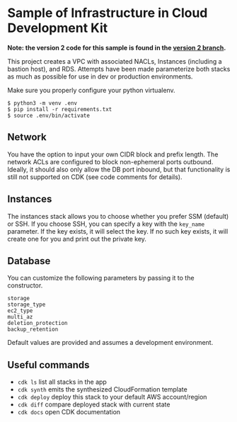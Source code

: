 
# Sample of Infrastructure in Cloud Development Kit

**Note: the version 2 code for this sample is found in the [version 2 branch](../../tree/v2.0.0).**

This project creates a VPC with associated NACLs, Instances (including a bastion host), and RDS. 
Attempts have been made parameterize both stacks as much as possible for use in
dev or production environments.

Make sure you properly configure your python virtualenv.

```
$ python3 -m venv .env
$ pip install -r requirements.txt
$ source .env/bin/activate
```



## Network

You have the option to input your own CIDR block and prefix length. 
The network ACLs are configured to block non-ephemeral ports outbound. Ideally,
it should also only allow the DB port inbound, but that functionality is still
not supported on CDK (see code comments for details).

## Instances

The instances stack allows you to choose whether you prefer SSM (default) or SSH.
If you choose SSH, you can specify a key with the `key_name` parameter. If the key
exists, it will select the key. If no such key exists, it will create one for you
and print out the private key.

## Database

You can customize the following parameters by passing it to the constructor.

```
storage             
storage_type        
ec2_type             
multi_az             
deletion_protection 
backup_retention    
```
Default values are provided and assumes a development environment.
## Useful commands

 * `cdk ls`          list all stacks in the app
 * `cdk synth`       emits the synthesized CloudFormation template
 * `cdk deploy`      deploy this stack to your default AWS account/region
 * `cdk diff`        compare deployed stack with current state
 * `cdk docs`        open CDK documentation

